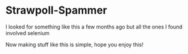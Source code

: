 # Strawpoll-Spammer

I looked for something like this a few months ago but all the ones I found involved selenium

Now making stuff like this is simple, hope you enjoy this!

